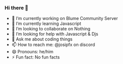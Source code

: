 ### Hi there 👋

- 🔭 I’m currently working on Blume Community Server
- 🌱 I’m currently learning Javascript
- 👯 I’m looking to collaborate on Nothing
- 🤔 I’m looking for help with Javascript & Djs
- 💬 Ask me about coding things
- 📫 How to reach me: @josipfx on discord
- 😄 Pronouns: he/him
- ⚡ Fun fact: No fun facts
